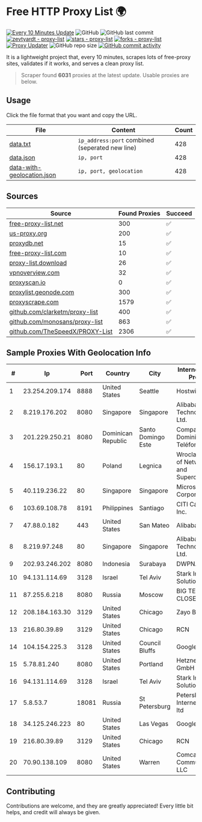 
# Free HTTP Proxy List 🌍

[![Every 10 Minutes Update](https://github.com/mertguvencli/http-proxy-list/actions/workflows/main.yml/badge.svg?branch=main)](https://github.com/mertguvencli/http-proxy-list/actions/workflows/main.yml)
![GitHub](https://img.shields.io/github/license/mertguvencli/http-proxy-list)
![GitHub last commit](https://img.shields.io/github/last-commit/mertguvencli/http-proxy-list)
[![zevtyardt - proxy-list](https://img.shields.io/static/v1?label=zevtyardt&message=proxy-list&color=blue&logo=github)](https://github.com/zevtyardt/proxy-list "Go to GitHub repo")
[![stars - proxy-list](https://img.shields.io/github/stars/zevtyardt/proxy-list?style=social)](https://github.com/zevtyardt/proxy-list)
[![forks - proxy-list](https://img.shields.io/github/forks/zevtyardt/proxy-list?style=social)](https://github.com/zevtyardt/proxy-list)
[![Proxy Updater](https://github.com/zevtyardt/proxy-list/workflows/Proxy%20Updater/badge.svg)](https://github.com/zevtyardt/proxy-list/actions?query=workflow:"Proxy+Updater")
![GitHub repo size](https://img.shields.io/github/repo-size/zevtyardt/proxy-list)
[![GitHub commit activity](https://img.shields.io/github/commit-activity/m/zevtyardt/proxy-list?logo=commits)](https://github.com/zevtyardt/proxy-list/commits/main)

It is a lightweight project that, every 10 minutes, scrapes lots of free-proxy sites, validates if it works, and serves a clean proxy list.

> Scraper found **6031** proxies at the latest update. Usable proxies are below.

## Usage

Click the file format that you want and copy the URL.

|File|Content|Count|
|----|-------|-----|
|[data.txt](https://raw.githubusercontent.com/mertguvencli/http-proxy-list/main/proxy-list/data.txt)|`ip_address:port` combined (seperated new line)|428|
|[data.json](https://raw.githubusercontent.com/mertguvencli/http-proxy-list/main/proxy-list/data.json)|`ip, port`|428|
|[data-with-geolocation.json](https://raw.githubusercontent.com/mertguvencli/http-proxy-list/main/proxy-list/data-with-geolocation.json)|`ip, port, geolocation`|428|

## Sources

|Source|Found Proxies|Succeed|
|------|-------------|-------|
|[free-proxy-list.net](https://free-proxy-list.net)|300|✅|
|[us-proxy.org](https://www.us-proxy.org)|200|✅|
|[proxydb.net](http://proxydb.net)|15|✅|
|[free-proxy-list.com](https://free-proxy-list.com/?page=&port=&type%5B%5D=http&type%5B%5D=https&up_time=0&search=Search)|10|✅|
|[proxy-list.download](https://www.proxy-list.download/HTTP)|26|✅|
|[vpnoverview.com](https://vpnoverview.com/privacy/anonymous-browsing/free-proxy-servers)|32|✅|
|[proxyscan.io](https://www.proxyscan.io)|0|✅|
|[proxylist.geonode.com](https://proxylist.geonode.com/api/proxy-list?limit=300&page=1&sort_by=lastChecked&sort_type=desc&protocols=http,https)|300|✅|
|[proxyscrape.com](https://api.proxyscrape.com/v2/?request=displayproxies&protocol=http&timeout=10000&country=all&ssl=all&anonymity=all)|1579|✅|
|[github.com/clarketm/proxy-list](https://raw.githubusercontent.com/clarketm/proxy-list/master/proxy-list-raw.txt)|400|✅|
|[github.com/monosans/proxy-list](https://raw.githubusercontent.com/monosans/proxy-list/main/proxies/http.txt)|863|✅|
|[github.com/TheSpeedX/PROXY-List](https://raw.githubusercontent.com/TheSpeedX/PROXY-List/master/http.txt)|2306|✅|


## Sample Proxies With Geolocation Info

|#|Ip|Port|Country|City|Internet Service Provider|
|-|--|----|-------|----|-------------------------|
|1|23.254.209.174|8888|United States|Seattle|Hostwinds LLC.|
|2|8.219.176.202|8080|Singapore|Singapore|Alibaba (US) Technology Co., Ltd.|
|3|201.229.250.21|8080|Dominican Republic|Santo Domingo Este|Compañía Dominicana de Teléfonos S. A.|
|4|156.17.193.1|80|Poland|Legnica|Wroclaw Centre of Networking and Supercomputing|
|5|40.119.236.22|80|Singapore|Singapore|Microsoft Corporation|
|6|103.69.108.78|8191|Philippines|Santiago|CITI Cableworld Inc.|
|7|47.88.0.182|443|United States|San Mateo|Alibaba.com LLC|
|8|8.219.97.248|80|Singapore|Singapore|Alibaba (US) Technology Co., Ltd.|
|9|202.93.246.202|8080|Indonesia|Surabaya|DWPNAP|
|10|94.131.114.69|3128|Israel|Tel Aviv|Stark Industries Solutions LTD|
|11|87.255.6.218|8080|Russia|Moscow|BIG TELECOM CLOSED JSC|
|12|208.184.163.30|3129|United States|Chicago|Zayo Bandwidth|
|13|216.80.39.89|3129|United States|Chicago|RCN|
|14|104.154.225.3|3128|United States|Council Bluffs|Google LLC|
|15|5.78.81.240|8080|United States|Portland|Hetzner Online GmbH|
|16|94.131.114.69|3128|Israel|Tel Aviv|Stark Industries Solutions LTD|
|17|5.8.53.7|18081|Russia|St Petersburg|Petersburg Internet Network ltd|
|18|34.125.246.223|80|United States|Las Vegas|Google LLC|
|19|216.80.39.89|3129|United States|Chicago|RCN|
|20|70.90.138.109|8080|United States|Warren|Comcast Cable Communications, LLC|



## Contributing

Contributions are welcome, and they are greatly appreciated! Every
little bit helps, and credit will always be given.

